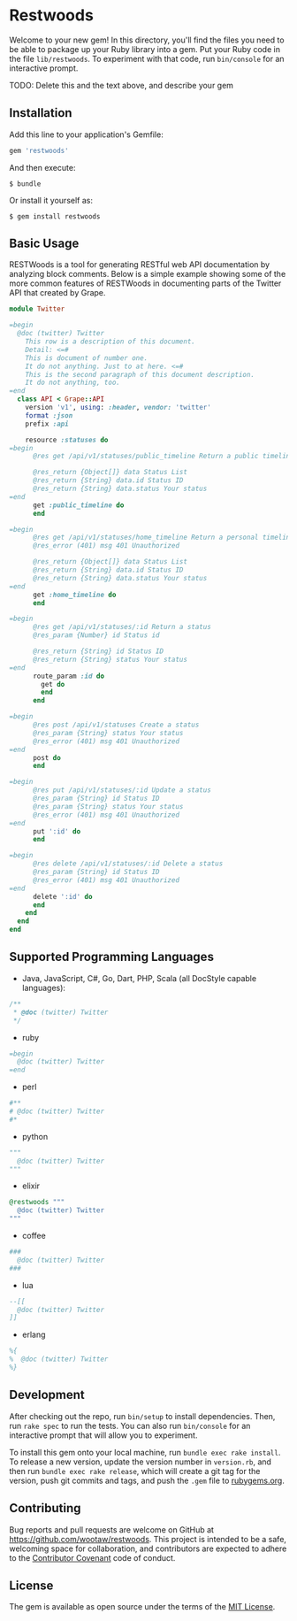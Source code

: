 # Restwoods

Welcome to your new gem! In this directory, you'll find the files you need to be able to package up your Ruby library into a gem. Put your Ruby code in the file `lib/restwoods`. To experiment with that code, run `bin/console` for an interactive prompt.

TODO: Delete this and the text above, and describe your gem

## Installation

Add this line to your application's Gemfile:

```ruby
gem 'restwoods'
```

And then execute:

    $ bundle

Or install it yourself as:

    $ gem install restwoods

## Basic Usage

RESTWoods is a tool for generating RESTful web API documentation by analyzing block comments. Below is a simple example showing some of the more common features of RESTWoods in documenting parts of the Twitter API that created by Grape.

```ruby
module Twitter

=begin
  @doc (twitter) Twitter
    This row is a description of this document.
    Detail: <=#
    This is document of number one.
    It do not anything. Just to at here. <=#
    This is the second paragraph of this document description.
    It do not anything, too.
=end
  class API < Grape::API
    version 'v1', using: :header, vendor: 'twitter'
    format :json
    prefix :api

    resource :statuses do
=begin
      @res get /api/v1/statuses/public_timeline Return a public timeline

      @res_return {Object[]} data Status List
      @res_return {String} data.id Status ID
      @res_return {String} data.status Your status
=end
      get :public_timeline do
      end

=begin
      @res get /api/v1/statuses/home_timeline Return a personal timeline
      @res_error (401) msg 401 Unauthorized

      @res_return {Object[]} data Status List
      @res_return {String} data.id Status ID
      @res_return {String} data.status Your status
=end
      get :home_timeline do
      end

=begin
      @res get /api/v1/statuses/:id Return a status
      @res_param {Number} id Status id

      @res_return {String} id Status ID
      @res_return {String} status Your status
=end
      route_param :id do
        get do
        end
      end

=begin
      @res post /api/v1/statuses Create a status
      @res_param {String} status Your status
      @res_error (401) msg 401 Unauthorized
=end
      post do
      end

=begin
      @res put /api/v1/statuses/:id Update a status
      @res_param {String} id Status ID
      @res_param {String} status Your status
      @res_error (401) msg 401 Unauthorized
=end
      put ':id' do
      end

=begin
      @res delete /api/v1/statuses/:id Delete a status
      @res_param {String} id Status ID
      @res_error (401) msg 401 Unauthorized
=end
      delete ':id' do
      end
    end
  end
end
```
## Supported Programming Languages

- Java, JavaScript, C#, Go, Dart, PHP, Scala (all DocStyle capable languages):
```c
/**
 * @doc (twitter) Twitter
 */
```

- ruby
```ruby
=begin
  @doc (twitter) Twitter
=end
```

- perl
```perl
#**
# @doc (twitter) Twitter
#*
```

- python
```python
"""
  @doc (twitter) Twitter
"""
```

- elixir
```elixir
@restwoods """
  @doc (twitter) Twitter
"""
```

- coffee
```coffee
###
  @doc (twitter) Twitter
###
```

- lua
```lua
--[[
  @doc (twitter) Twitter
]]
```

- erlang
```erlang
%{
%  @doc (twitter) Twitter
%}
```
## Development

After checking out the repo, run `bin/setup` to install dependencies. Then, run `rake spec` to run the tests. You can also run `bin/console` for an interactive prompt that will allow you to experiment.

To install this gem onto your local machine, run `bundle exec rake install`. To release a new version, update the version number in `version.rb`, and then run `bundle exec rake release`, which will create a git tag for the version, push git commits and tags, and push the `.gem` file to [rubygems.org](https://rubygems.org).

## Contributing

Bug reports and pull requests are welcome on GitHub at https://github.com/wootaw/restwoods. This project is intended to be a safe, welcoming space for collaboration, and contributors are expected to adhere to the [Contributor Covenant](http://contributor-covenant.org) code of conduct.


## License

The gem is available as open source under the terms of the [MIT License](http://opensource.org/licenses/MIT).
